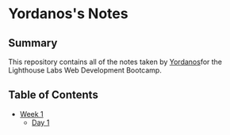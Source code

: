 # Yordanos's Notes
## Summary 

This repository contains all of the notes taken by [Yordanos](https://github.com/Yordanosbeger/lighthouse-web-notes)for the Lighthouse Labs Web Development Bootcamp. 
## Table of Contents
  * [Week 1](/Week_1)
    * [Day 1](/Week_1/Day_1)